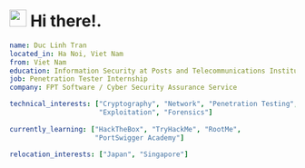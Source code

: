 <h1><img src="https://emojis.slackmojis.com/emojis/images/1531849430/4246/blob-sunglasses.gif?1531849430" width="30"/> Hi there!.</h1>

```yaml
name: Duc Linh Tran
located_in: Ha Noi, Viet Nam
from: Viet Nam
education: Information Security at Posts and Telecommunications Institute of Technology, Viet Nam (2017 - present)
job: Penetration Tester Internship
company: FPT Software / Cyber Security Assurance Service

technical_interests: ["Cryptography", "Network", "Penetration Testing", 
                      "Exploitation", "Forensics"]
                      
currently_learning: ["HackTheBox", "TryHackMe", "RootMe", 
                     "PortSwigger Academy"]

relocation_interests: ["Japan", "Singapore"]
```
